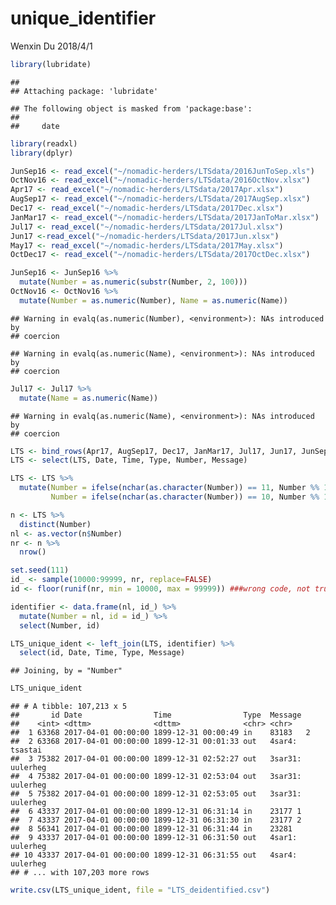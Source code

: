 unique\_identifier
================
Wenxin Du
2018/4/1

``` r
library(lubridate)
```

    ## 
    ## Attaching package: 'lubridate'

    ## The following object is masked from 'package:base':
    ## 
    ##     date

``` r
library(readxl)
library(dplyr)
```

``` r
JunSep16 <- read_excel("~/nomadic-herders/LTSdata/2016JunToSep.xls")
OctNov16 <- read_excel("~/nomadic-herders/LTSdata/2016OctNov.xlsx")
Apr17 <- read_excel("~/nomadic-herders/LTSdata/2017Apr.xlsx")
AugSep17 <- read_excel("~/nomadic-herders/LTSdata/2017AugSep.xlsx")
Dec17 <- read_excel("~/nomadic-herders/LTSdata/2017Dec.xlsx")
JanMar17 <- read_excel("~/nomadic-herders/LTSdata/2017JanToMar.xlsx")
Jul17 <- read_excel("~/nomadic-herders/LTSdata/2017Jul.xlsx")
Jun17 <-read_excel("~/nomadic-herders/LTSdata/2017Jun.xlsx")
May17 <- read_excel("~/nomadic-herders/LTSdata/2017May.xlsx")
OctDec17 <- read_excel("~/nomadic-herders/LTSdata/2017OctDec.xlsx")
```

``` r
JunSep16 <- JunSep16 %>%
  mutate(Number = as.numeric(substr(Number, 2, 100)))
OctNov16 <- OctNov16 %>%
  mutate(Number = as.numeric(Number), Name = as.numeric(Name))
```

    ## Warning in evalq(as.numeric(Number), <environment>): NAs introduced by
    ## coercion

    ## Warning in evalq(as.numeric(Name), <environment>): NAs introduced by
    ## coercion

``` r
Jul17 <- Jul17 %>%
  mutate(Name = as.numeric(Name))
```

    ## Warning in evalq(as.numeric(Name), <environment>): NAs introduced by
    ## coercion

``` r
LTS <- bind_rows(Apr17, AugSep17, Dec17, JanMar17, Jul17, Jun17, JunSep16, May17, OctDec17, OctNov16)
LTS <- select(LTS, Date, Time, Type, Number, Message)
```

``` r
LTS <- LTS %>%
  mutate(Number = ifelse(nchar(as.character(Number)) == 11, Number %% 100000000, Number),
         Number = ifelse(nchar(as.character(Number)) == 10, Number %% 10000000, Number))
```

``` r
n <- LTS %>%
  distinct(Number)
nl <- as.vector(n$Number)
nr <- n %>%
  nrow()
```

``` r
set.seed(111)
id_ <- sample(10000:99999, nr, replace=FALSE)
id <- floor(runif(nr, min = 10000, max = 99999)) ###wrong code, not truly distinct numbers generated
```

``` r
identifier <- data.frame(nl, id_) %>%
  mutate(Number = nl, id = id_) %>%
  select(Number, id)
```

``` r
LTS_unique_ident <- left_join(LTS, identifier) %>%
  select(id, Date, Time, Type, Message) 
```

    ## Joining, by = "Number"

``` r
LTS_unique_ident
```

    ## # A tibble: 107,213 x 5
    ##       id Date                Time                Type  Message         
    ##    <int> <dttm>              <dttm>              <chr> <chr>           
    ##  1 63368 2017-04-01 00:00:00 1899-12-31 00:00:49 in    83183   2       
    ##  2 63368 2017-04-01 00:00:00 1899-12-31 00:01:33 out   4sar4: tsastai  
    ##  3 75382 2017-04-01 00:00:00 1899-12-31 02:52:27 out   3sar31: uulerheg
    ##  4 75382 2017-04-01 00:00:00 1899-12-31 02:53:04 out   3sar31: uulerheg
    ##  5 75382 2017-04-01 00:00:00 1899-12-31 02:53:05 out   3sar31: uulerheg
    ##  6 43337 2017-04-01 00:00:00 1899-12-31 06:31:14 in    23177 1         
    ##  7 43337 2017-04-01 00:00:00 1899-12-31 06:31:30 in    23177 2         
    ##  8 56341 2017-04-01 00:00:00 1899-12-31 06:31:44 in    23281           
    ##  9 43337 2017-04-01 00:00:00 1899-12-31 06:31:50 out   4sar1: uulerheg 
    ## 10 43337 2017-04-01 00:00:00 1899-12-31 06:31:55 out   4sar4: uulerheg 
    ## # ... with 107,203 more rows

``` r
write.csv(LTS_unique_ident, file = "LTS_deidentified.csv")
```
